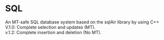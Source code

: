 # SQL
An MT-safe SQL database system based on the sqlAir library by using C++
V.1.0: Complete selection and updates (MT).  
v.1.2: Complete insertion and deletion (No MT).  
